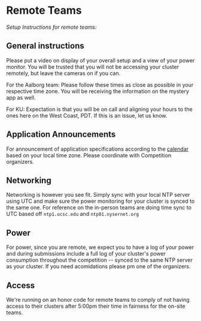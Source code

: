 
# Remote Teams
*Setup Instructions for remote teams:*

## General instructions 

Please put a video on display of your overall setup and a view of your power monitor. You will be trusted that you will not be accessing your cluster remotely, but leave the cameras on if you can.

For the Aalborg team: Please follow these times as close as possible in your respective time zone. You will be receiving the information on the mystery app as well.

For KU: Expectation is that you will be on call and aligning your hours to the ones here on the West Coast, PDT. If this is an issue, let us know.

## Application Announcements
For announcement of application specifications according to the [calendar](./sched.md) based on your local time zone. Please coordinate with Competition organizers.

## Networking
Networking is however you see fit. Simply sync with your local NTP server using UTC and make sure the power monitoring for your cluster is synced to the same one. For reference on the in-person teams are doing time sync to UTC based off `ntp1.ucsc.edu` and `ntp01.nysernet.org`

## Power
For power, since you are remote, we expect you to have a log of your power and during submissions include a full log of your cluster's power consumption throughout the competition -- synced to the same NTP server as your cluster. If you need acomidations please pm one of the organizers.

## Access
We're running on an honor code for remote teams to comply of not having access to their clusters after 5:00pm their time in fairness for the on-site teams.
